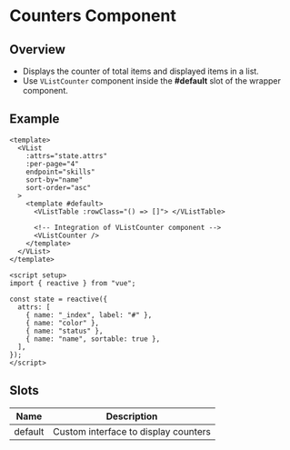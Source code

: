 <script setup>
import Counters from './counters.vue';

</script>

# Counters Component

## Overview

- Displays the counter of total items and displayed items in a list.
- Use `VListCounter` component inside the **#default** slot of the wrapper component.

<Counters/>

## Example

```vue {13} [app.vue]
<template>
  <VList
    :attrs="state.attrs"
    :per-page="4"
    endpoint="skills"
    sort-by="name"
    sort-order="asc"
  >
    <template #default>
      <VListTable :rowClass="() => []"> </VListTable>

      <!-- Integration of VListCounter component -->
      <VListCounter />
    </template>
  </VList>
</template>

<script setup>
import { reactive } from "vue";

const state = reactive({
  attrs: [
    { name: "_index", label: "#" },
    { name: "color" },
    { name: "status" },
    { name: "name", sortable: true },
  ],
});
</script>
```

## Slots

| Name    | Description                          |
| ------- | ------------------------------------ |
| default | Custom interface to display counters |
